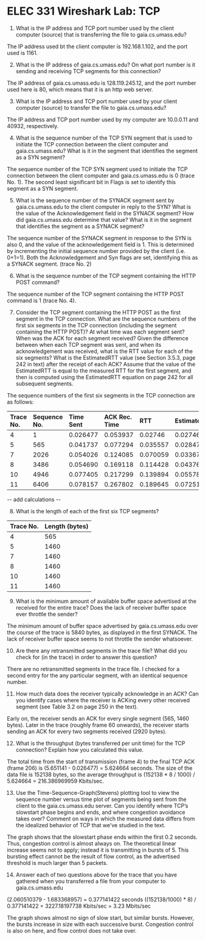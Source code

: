 # ELEC 331 Wireshark Lab: TCP

1. What is the IP address and TCP port number used by the client computer
(source) that is transferring the file to gaia.cs.umass.edu?

The IP address used bt the client computer is 192.168.1.102, and the port used
is 1161.

2. What is the IP address of gaia.cs.umass.edu? On what port number is it
sending and receiving TCP segments for this connection?

The IP address of gaia.cs.umass.edu is 128.119.245.12, and the port number used
here is 80, which means that it is an http web server.

3. What is the IP address and TCP port number used by your client computer
(source) to transfer the file to gaia.cs.umass.edu?

The IP address and TCP port number used by my computer are 10.0.0.11 and 40932,
respectively.

4. What is the sequence number of the TCP SYN segment that is used to initiate
the TCP connection between the client computer and gaia.cs.umass.edu? What is it
in the segment that identifies the segment as a SYN segment?

The sequence number of the TCP SYN segment used to initiate the TCP connection
between the client computer and gaia.cs.umass.edu is 0 (trace No. 1). The second
least significant bit in Flags is set to identify this segment as a SYN segment.

5. What is the sequence number of the SYNACK segment sent by gaia.cs.umass.edu
to the client computer in reply to the SYN? What is the value of the
Acknowledgement field in the SYNACK segment? How did gaia.cs.umass.edu
determine that value? What is it in the segment that identifies the segment as a
SYNACK segment?

The sequence number of the SYNACK segment in response to the SYN is also 0, and
the value of the acknowledgement field is 1. This is determined by incrementing
the initial sequence number provided by the client (i.e. 0+1=1). Both the
Acknowledgement and Syn flags are set, identifying this as a SYNACK segment.
(trace No. 2)

6. What is the sequence number of the TCP segment containing the HTTP POST
command?

The sequence number of the TCP segment containing the HTTP POST command is 1
(trace No. 4).

7. Consider the TCP segment containing the HTTP POST as the first segment in the
TCP connection. What are the sequence numbers of the first six segments in the
TCP connection (including the segment containing the HTTP POST)? At what
time was each segment sent? When was the ACK for each segment received?
Given the difference between when each TCP segment was sent, and when its
acknowledgement was received, what is the RTT value for each of the six
segments? What is the EstimatedRTT value (see Section 3.5.3, page 242 in
text) after the receipt of each ACK? Assume that the value of the
EstimatedRTT is equal to the measured RTT for the first segment, and then is
computed using the EstimatedRTT equation on page 242 for all subsequent
segments.

The sequence numbers of the first six segments in the TCP connection are as
follows:

| Trace No. | Sequence No. | Time Sent | ACK Rec. Time |   RTT    | EstimatedRTT |
| :-------- | :----------- | :-------- | :------------ | :------- | :----------- |
|     4     |        1     |  0.026477 |    0.053937   | 0.02746  |    0.02746   |
|     5     |      565     |  0.041737 |    0.077294   | 0.035557 |    0.028472  |
|     7     |     2026     |  0.054026 |    0.124085   | 0.070059 |    0.03367   |
|     8     |     3486     |  0.054690 |    0.169118   | 0.114428 |    0.043765  |
|    10     |     4946     |  0.077405 |    0.217299   | 0.139894 |    0.055781  |
|    11     |     6406     |  0.078157 |    0.267802   | 0.189645 |    0.072514  |

-- add calculations --

8. What is the length of each of the first six TCP segments?

| Trace No. | Length (bytes) |
| :-------- | :------------- |
|     4     |       565      |
|     5     |      1460      |
|     7     |      1460      |
|     8     |      1460      |
|    10     |      1460      |
|    11     |      1460      |

9. What is the minimum amount of available buffer space advertised at the received
for the entire trace? Does the lack of receiver buffer space ever throttle the
sender?

The minimum amount of buffer space advertised by gaia.cs.umass.edu over the
course of the trace is 5840 bytes, as displayed in the first SYNACK. The lack of
receiver buffer space seems to not throttle the sender whatsoever.


10. Are there any retransmitted segments in the trace file? What did you check for
(in the trace) in order to answer this question?

There are no retransmitted segments in the trace file. I checked for a second
entry for the any particular segment, with an identical sequence number.

11. How much data does the receiver typically acknowledge in an ACK? Can you
identify cases where the receiver is ACKing every other received segment (see
Table 3.2 on page 250 in the text).

Early on, the receiver sends an ACK for every single segment (565, 1460 bytes).
Later in the trace (roughly frame 60 onwards), the receiver starts sending an
ACK for every two segments received (2920 bytes).

12. What is the throughput (bytes transferred per unit time) for the TCP
connection? Explain how you calculated this value.

The total time from the start of transmission (frame 4) to the final TCP ACK
(frame 206) is (5.651141 - 0.026477) = 5.624664 seconds. The size of the data
file is 152138 bytes, so the average throughput is
(152138 * 8 / 1000) / 5.624664 = 216.386969959 Kbits/sec.

13. Use the Time-Sequence-Graph(Stevens) plotting tool to view the sequence
number versus time plot of segments being sent from the client to the
gaia.cs.umass.edu server. Can you identify where TCP’s slowstart phase begins
and ends, and where congestion avoidance takes over? Comment on ways in
which the measured data differs from the idealized behavior of TCP that we’ve
studied in the text.

The graph shows that the slowstart phase ends within the first 0.2 seconds. Thus,
congestion control is almost always on. The theoretical linear increase seems
not to apply; instead it is transmitting in bursts of 5. This bursting effect
cannot be the result of flow control, as the advertised threshold is much larger
than 5 packets.

14. Answer each of two questions above for the trace that you have gathered when
you transferred a file from your computer to gaia.cs.umass.edu

(2.060510379 - 1.683368957) = 0.377141422 seconds
((152138/1000) * 8) / 0.377141422 = 3227.18197738 Kbits/sec = 3.23 Mbits/sec

The graph shows almost no sign of slow start, but similar bursts. However, the
bursts increase in size with each successive burst. Congestion control is also
on here, and flow control does not take over.
